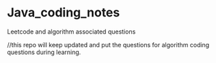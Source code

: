 # Java_coding_notes
Leetcode and algorithm associated questions

//this repo will keep updated and put the questions for algorithm coding questions during learning.
